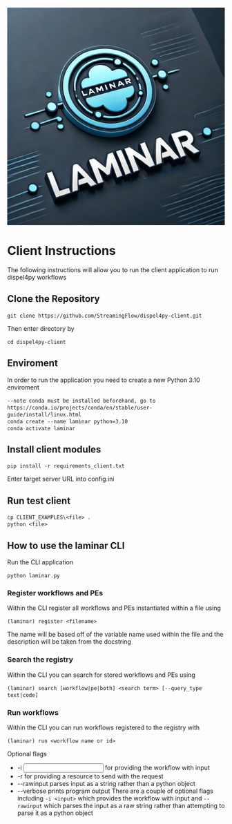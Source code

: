 ![Laminar Logo](logo.webp)
# Client Instructions 

The following instructions will allow you to run the client application to run dispel4py workflows 

##  Clone the Repository 
```
git clone https://github.com/StreamingFlow/dispel4py-client.git
```
Then enter directory by 
```
cd dispel4py-client
```

## Enviroment 

In order to run the application you need to create a new Python 3.10 enviroment 
```
--note conda must be installed beforehand, go to https://conda.io/projects/conda/en/stable/user-guide/install/linux.html
conda create --name laminar python=3.10
conda activate laminar
```

## Install client modules
```
pip install -r requirements_client.txt
```
Enter target server URL into config.ini

## Run test client 
```
cp CLIENT_EXAMPLES\<file> .
python <file>
```

## How to use the laminar CLI

Run the CLI application
```
python laminar.py
```

### Register workflows and PEs
Within the CLI register all workflows and PEs instantiated within a file using
```
(laminar) register <filename>
```
The name will be based off of the variable name used within the file and the description will be taken from the docstring

### Search the registry
Within the CLI you can search for stored workflows and PEs using
```
(laminar) search [workflow|pe|both] <search term> [--query_type text|code]

```

### Run workflows
Within the CLI you can run workflows registered to the registry with
```
(laminar) run <workflow name or id> 
```
Optional flags
- -i <input> for providing the workflow with input
- -r <resource> for providing a resource to send with the request
- --rawinput parses input as a string rather than a python object
- --verbose prints program output
There are a couple of optional flags including `-i <input>` which provides the workflow with input and `--rawinput` which parses the input as a raw string rather than attempting to parse it as a python object



